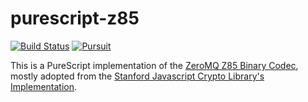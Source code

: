 # purescript-z85

[![Build Status](https://travis-ci.org/athanclark/purescript-z85.svg?branch=master)](https://travis-ci.org/athanclark/purescript-z85)
[![Pursuit](https://pursuit.purescript.org/packages/purescript-z85/badge)](https://pursuit.purescript.org/packages/purescript-z85)

This is a PureScript implementation of the [ZeroMQ Z85 Binary Codec](https://rfc.zeromq.org/spec:32/Z85/), mostly
adopted from the [Stanford Javascript Crypto Library's Implementation](https://github.com/bitwiseshiftleft/sjcl/blob/master/core/codecZ85.js).
